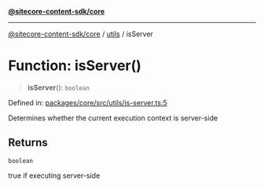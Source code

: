 [**@sitecore-content-sdk/core**](../../README.md)

***

[@sitecore-content-sdk/core](../../README.md) / [utils](../README.md) / isServer

# Function: isServer()

> **isServer**(): `boolean`

Defined in: [packages/core/src/utils/is-server.ts:5](https://github.com/Sitecore/content-sdk/blob/8372963af6d72e215aef15561296762273d04314/packages/core/src/utils/is-server.ts#L5)

Determines whether the current execution context is server-side

## Returns

`boolean`

true if executing server-side
